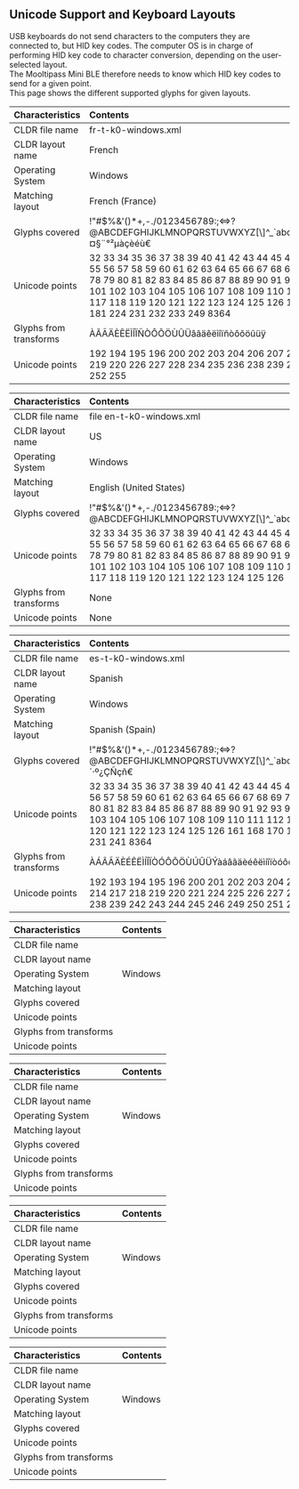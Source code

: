 ## [](#header-1) Unicode Support and Keyboard Layouts  
USB keyboards do not send characters to the computers they are connected to, but HID key codes. The computer OS is in charge of performing HID key code to character conversion, depending on the user-selected layout.  
The Mooltipass Mini BLE therefore needs to know which HID key codes to send for a given point.  
This page shows the different supported glyphs for given layouts.

| Characteristics        | Contents |
|:-----------------------|:---------|
| CLDR file name         | fr-t-k0-windows.xml |
| CLDR layout name       | French |
| Operating System       | Windows |
| Matching layout        | French (France) |
| Glyphs covered         | !"#$%&'()\*+,-./0123456789:;<=>?@ABCDEFGHIJKLMNOPQRSTUVWXYZ[\\]^_\`abcdefghijklmnopqrstuvwxyz{\|}~£¤§¨°²µàçèéù€ |
| Unicode points         | 32 33 34 35 36 37 38 39 40 41 42 43 44 45 46 47 48 49 50 51 52 53 54 55 56 57 58 59 60 61 62 63 64 65 66 67 68 69 70 71 72 73 74 75 76 77 78 79 80 81 82 83 84 85 86 87 88 89 90 91 92 93 94 95 96 97 98 99 100 101 102 103 104 105 106 107 108 109 110 111 112 113 114 115 116 117 118 119 120 121 122 123 124 125 126 163 164 167 168 176 178 181 224 231 232 233 249 8364 |
| Glyphs from transforms | ÀÂÃÄÈÊËÌÎÏÑÒÔÕÖÙÛÜâãäêëìîïñòôõöûüÿ |
| Unicode points         | 192 194 195 196 200 202 203 204 206 207 209 210 212 213 214 217 219 220 226 227 228 234 235 236 238 239 241 242 244 245 246 251 252 255 |

 Characteristics        | Contents |
|:-----------------------|:---------|
| CLDR file name         | file en-t-k0-windows.xml |
| CLDR layout name       | US |
| Operating System       | Windows |
| Matching layout        | English (United States) |
| Glyphs covered         | !"#$%&'()\*+,-./0123456789:;<=>?@ABCDEFGHIJKLMNOPQRSTUVWXYZ[\\]^_\`abcdefghijklmnopqrstuvwxyz{\|}~ |
| Unicode points         | 32 33 34 35 36 37 38 39 40 41 42 43 44 45 46 47 48 49 50 51 52 53 54 55 56 57 58 59 60 61 62 63 64 65 66 67 68 69 70 71 72 73 74 75 76 77 78 79 80 81 82 83 84 85 86 87 88 89 90 91 92 93 94 95 96 97 98 99 100 101 102 103 104 105 106 107 108 109 110 111 112 113 114 115 116 117 118 119 120 121 122 123 124 125 126 |
| Glyphs from transforms | None |
| Unicode points         | None |

 Characteristics        | Contents |
|:-----------------------|:---------|
| CLDR file name         | es-t-k0-windows.xml |
| CLDR layout name       | Spanish |
| Operating System       | Windows |
| Matching layout        | Spanish (Spain) |
| Glyphs covered         | !"#$%&'()\*+,-./0123456789:;<=>?@ABCDEFGHIJKLMNOPQRSTUVWXYZ[\\]^_\`abcdefghijklmnopqrstuvwxyz{\|}~¡¨ª¬´·º¿ÇÑçñ€ |
| Unicode points         | 32 33 34 35 36 37 38 39 40 41 42 43 44 45 46 47 48 49 50 51 52 53 54 55 56 57 58 59 60 61 62 63 64 65 66 67 68 69 70 71 72 73 74 75 76 77 78 79 80 81 82 83 84 85 86 87 88 89 90 91 92 93 94 95 96 97 98 99 100 101 102 103 104 105 106 107 108 109 110 111 112 113 114 115 116 117 118 119 120 121 122 123 124 125 126 161 168 170 172 180 183 186 191 199 209 231 241 8364 |
| Glyphs from transforms | ÀÁÂÃÄÈÉÊËÌÍÎÏÒÓÔÕÖÙÚÛÜÝàáâãäèéêëìíîïòóôõöùúûüýÿ |
| Unicode points         | 192 193 194 195 196 200 201 202 203 204 205 206 207 210 211 212 213 214 217 218 219 220 221 224 225 226 227 228 232 233 234 235 236 237 238 239 242 243 244 245 246 249 250 251 252 253 255 |

 Characteristics        | Contents |
|:-----------------------|:---------|
| CLDR file name         |  |
| CLDR layout name       |  |
| Operating System       | Windows |
| Matching layout        |  |
| Glyphs covered         |  |
| Unicode points         |  |
| Glyphs from transforms |  |
| Unicode points         |  |

 Characteristics        | Contents |
|:-----------------------|:---------|
| CLDR file name         |  |
| CLDR layout name       |  |
| Operating System       | Windows |
| Matching layout        |  |
| Glyphs covered         |  |
| Unicode points         |  |
| Glyphs from transforms |  |
| Unicode points         |  |

 Characteristics        | Contents |
|:-----------------------|:---------|
| CLDR file name         |  |
| CLDR layout name       |  |
| Operating System       | Windows |
| Matching layout        |  |
| Glyphs covered         |  |
| Unicode points         |  |
| Glyphs from transforms |  |
| Unicode points         |  |

 Characteristics        | Contents |
|:-----------------------|:---------|
| CLDR file name         |  |
| CLDR layout name       |  |
| Operating System       | Windows |
| Matching layout        |  |
| Glyphs covered         |  |
| Unicode points         |  |
| Glyphs from transforms |  |
| Unicode points         |  |
